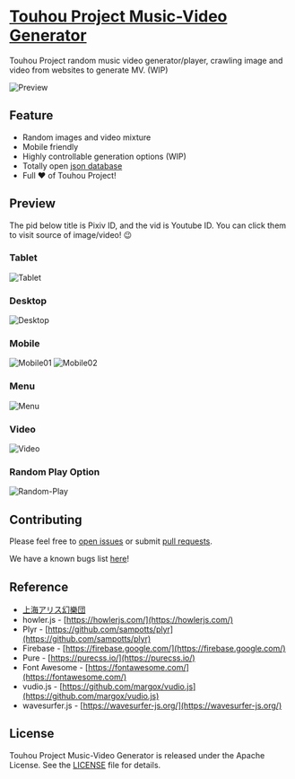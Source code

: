 # [Touhou Project Music-Video Generator](https://jasonnor.github.io/th-music-video-generator/)

Touhou Project random music video generator/player, crawling image and video from websites to generate MV. (WIP)

![Preview](images/demo/main.gif)

## Feature

+ Random images and video mixture
+ Mobile friendly
+ Highly controllable generation options (WIP)
+ Totally open [json database](https://github.com/Jasonnor/th-music-video-generator/blob/master/scripts/th-song.json)
+ Full :heart: of Touhou Project!

## Preview

The pid below title is Pixiv ID, and the vid is Youtube ID. You can click them to visit source of image/video! 😉

### Tablet

![Tablet](images/demo/image01.png)

### Desktop

![Desktop](images/demo/image02.png)

### Mobile

![Mobile01](images/demo/image-mobile01.png)
![Mobile02](images/demo/image-mobile02.png)

### Menu

![Menu](images/demo/menu.png)

### Video

![Video](images/demo/video.gif)

### Random Play Option

![Random-Play](images/demo/option-random-play.png)

## Contributing

Please feel free to [open issues](https://github.com/Jasonnor/th-music-video-generator/issues) or submit [pull requests](https://github.com/Jasonnor/th-music-video-generator/pulls).

We have a known bugs list [here](https://github.com/Jasonnor/th-music-video-generator/issues/5)!

## Reference

+ [上海アリス幻樂団](http://www16.big.or.jp/~zun/)
+ howler.js - [https://howlerjs.com/](https://howlerjs.com/)
+ Plyr - [https://github.com/sampotts/plyr](https://github.com/sampotts/plyr)
+ Firebase - [https://firebase.google.com/](https://firebase.google.com/)
+ Pure - [https://purecss.io/](https://purecss.io/)
+ Font Awesome - [https://fontawesome.com/](https://fontawesome.com/)
+ vudio.js - [https://github.com/margox/vudio.js](https://github.com/margox/vudio.js)
+ wavesurfer.js - [https://wavesurfer-js.org/](https://wavesurfer-js.org/)

## License

Touhou Project Music-Video Generator is released under the Apache License. See the [LICENSE](/LICENSE) file for details.
